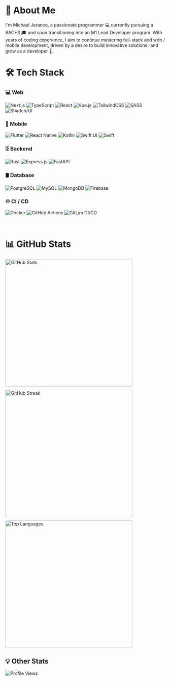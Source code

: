 # 🚀 About Me

I'm Michael Jerance, a passionate programmer 💻 currently pursuing a BAC+3 🎓 and soon transitioning into an M1 Lead Developer program. With years of coding experience, I aim to continue mastering full-stack and web / mobile development, driven by a desire to build innovative solutions💡and grow as a developer 🚀.

# 🛠️ Tech Stack

### 💻 Web

![Next.js](https://img.shields.io/badge/next.js-%23000000.svg?style=for-the-badge&logo=nextdotjs&logoColor=white)
![TypeScript](https://img.shields.io/badge/typescript-%23007ACC.svg?style=for-the-badge&logo=typescript&logoColor=white)
![React](https://img.shields.io/badge/react-%2320232a.svg?style=for-the-badge&logo=react&logoColor=%2361DAFB)
![Vue.js](https://img.shields.io/badge/vuejs-%2335495e.svg?style=for-the-badge&logo=vuedotjs&logoColor=%234FC08D)
![TailwindCSS](https://img.shields.io/badge/tailwindcss-%2338B2AC.svg?style=for-the-badge&logo=tailwind-css&logoColor=white)
![SASS](https://img.shields.io/badge/SASS-hotpink.svg?style=for-the-badge&logo=SASS&logoColor=white)
![Shadcn/UI](https://img.shields.io/badge/shadcn%2Fui-000000?style=for-the-badge&logo=shadcnui&logoColor=white)

### 📱 Mobile

![Flutter](https://img.shields.io/badge/Flutter-%2302569B.svg?style=for-the-badge&logo=Flutter&logoColor=white)
![React Native](https://img.shields.io/badge/React_Native-%2320232a.svg?style=for-the-badge&logo=react&logoColor=%2361DAFB)
![Kotlin](https://img.shields.io/badge/Kotlin-%230095D5.svg?style=for-the-badge&logo=kotlin&logoColor=white)
![Swift UI](https://img.shields.io/badge/Swift_UI-%23FA7343.svg?style=for-the-badge&logo=swift&logoColor=white)
![Swift](https://img.shields.io/badge/Swift-%23FA7343.svg?style=for-the-badge&logo=swift&logoColor=white)

### 🗄️ Backend

![Rust](https://img.shields.io/badge/Rust-%23000000.svg?style=for-the-badge&logo=rust&logoColor=white)
![Express.js](https://img.shields.io/badge/Express.js-%23404d59.svg?style=for-the-badge&logo=express&logoColor=%2361DAFB)
![FastAPI](https://img.shields.io/badge/FastAPI-%23000000.svg?style=for-the-badge&logo=fastapi&logoColor=white)

### 🛢 Database

![PostgreSQL](https://img.shields.io/badge/PostgreSQL-%23316192.svg?style=for-the-badge&logo=postgresql&logoColor=white)
![MySQL](https://img.shields.io/badge/MySQL-%234479A1.svg?style=for-the-badge&logo=mysql&logoColor=white)
![MongoDB](https://img.shields.io/badge/MongoDB-%2347A248.svg?style=for-the-badge&logo=mongodb&logoColor=white)
![Firebase](https://img.shields.io/badge/Firebase-%23FFCA28.svg?style=for-the-badge&logo=firebase&logoColor=white)

### ♾️ CI / CD

![Docker](https://img.shields.io/badge/Docker-%232496ED.svg?style=for-the-badge&logo=docker&logoColor=white)
![GitHub Actions](https://img.shields.io/badge/GitHub_Actions-%232671E5.svg?style=for-the-badge&logo=github-actions&logoColor=white)
![GitLab CI/CD](https://img.shields.io/badge/GitLab_CI_CD-%23FCA121.svg?style=for-the-badge&logo=gitlab&logoColor=white)

<br/>

# 📊 GitHub Stats

<div style="display: flex; justify-content: space-between; flex-wrap: wrap; gap:10px">
  <img width="400" src="https://github-readme-stats.vercel.app/api?username=jerance&theme=github_dark_dimmed&show_icons=true&hide_border=true&count_private=true" alt="GitHub Stats" />
  <img width="400" src="https://github-readme-streak-stats.herokuapp.com/?user=jerance&theme=github_dark_dimmed&hide_border=true" alt="GitHub Streak" />
  <img width="400" src="https://github-readme-stats.vercel.app/api/top-langs/?username=jerance&theme=github_dark_dimmed&show_icons=true&hide_border=true&layout=compact" alt="Top Languages" />
</div>

## 💡 Other Stats

![Profile Views](https://komarev.com/ghpvc/?username=jerance&label=PROFILE%20VIEWS&color=red)
